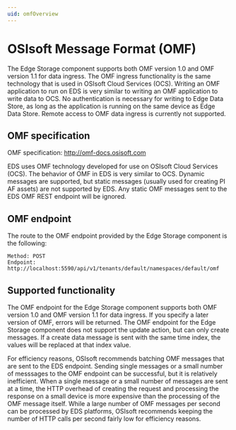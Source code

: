 ```yaml
---
uid: omfOverview
---
```


# OSIsoft Message Format (OMF)

The Edge Storage component supports both OMF version 1.0 and OMF version 1.1 for data ingress. The OMF ingress functionality is the same technology that is used in OSIsoft Cloud Services (OCS). Writing an OMF application to run on EDS is very similar to writing an OMF application to write data to OCS. No authentication is necessary for writing to Edge Data Store, as long as the application is running on the same device as Edge Data Store. Remote access to OMF data ingress is currently not supported.

## OMF specification

OMF specification: <http://omf-docs.osisoft.com>

EDS uses OMF technology developed for use on OSIsoft Cloud Services (OCS). The behavior of OMF in EDS is very similar to OCS. Dynamic messages are supported, but static messages (usually used for creating PI AF assets) are not supported by EDS. Any static OMF messages sent to the EDS OMF REST endpoint will be ignored.

## OMF endpoint

The route to the OMF endpoint provided by the Edge Storage component is the following:

```http
Method: POST
Endpoint: http://localhost:5590/api/v1/tenants/default/namespaces/default/omf
```

## Supported functionality

The OMF endpoint for the Edge Storage component supports both OMF version 1.0 and OMF version 1.1 for data ingress. If you specify a later version of OMF, errors will be returned. The OMF endpoint for the Edge Storage component does not support the update action, but can only create messages. If a create data message is sent with the same time index, the values will be replaced at that index value.

For efficiency reasons, OSIsoft recommends batching OMF messages that are sent to the EDS endpoint. Sending single messages or a small number of messsages to the OMF endpoint can be successful, but it is relatively inefficient. When a single message or a small number of messages are sent at a time, the HTTP overhead of creating the request and processing the response on a small device is more expensive than the processing of the OMF message itself. While a large number of OMF messages per second can be processed by EDS platforms,  OSIsoft recommends keeping the number of HTTP calls per second fairly low for efficiency reasons.
